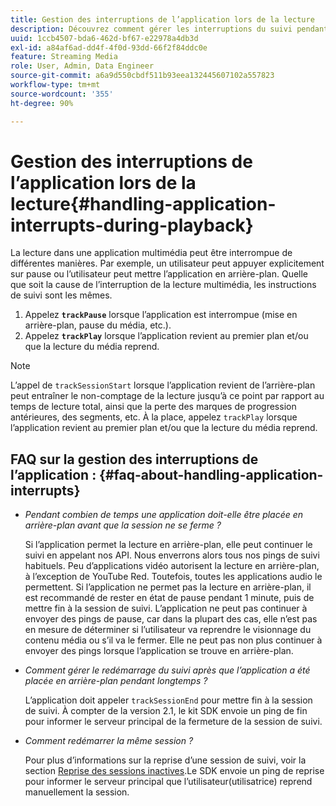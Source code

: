```yaml
---
title: Gestion des interruptions de l’application lors de la lecture
description: Découvrez comment gérer les interruptions du suivi pendant la lecture du média.
uuid: 1ccb4507-bda6-462d-bf67-e22978a4db3d
exl-id: a84af6ad-dd4f-4f0d-93dd-66f2f84ddc0e
feature: Streaming Media
role: User, Admin, Data Engineer
source-git-commit: a6a9d550cbdf511b93eea132445607102a557823
workflow-type: tm+mt
source-wordcount: '355'
ht-degree: 90%

---
```


# Gestion des interruptions de l’application lors de la lecture{#handling-application-interrupts-during-playback}

La lecture dans une application multimédia peut être interrompue de différentes manières. Par exemple, un utilisateur peut appuyer explicitement sur pause ou l’utilisateur peut mettre l’application en arrière-plan. Quelle que soit la cause de l’interruption de la lecture multimédia, les instructions de suivi sont les mêmes.

1. Appelez **`trackPause`** lorsque l’application est interrompue (mise en arrière-plan, pause du média, etc.).
1. Appelez **`trackPlay`** lorsque l’application revient au premier plan et/ou que la lecture du média reprend.

>[!NOTE]
>
>L’appel de `trackSessionStart` lorsque l’application revient de l’arrière-plan peut entraîner le non-comptage de la lecture jusqu’à ce point par rapport au temps de lecture total, ainsi que la perte des marques de progression antérieures, des segments, etc. À la place, appelez `trackPlay` lorsque l’application revient au premier plan et/ou que la lecture du média reprend.

## FAQ sur la gestion des interruptions de l’application : {#faq-about-handling-application-interrupts}

* _Pendant combien de temps une application doit-elle être placée en arrière-plan avant que la session ne se ferme ?_

  Si l’application permet la lecture en arrière-plan, elle peut continuer le suivi en appelant nos API. Nous enverrons alors tous nos pings de suivi habituels. Peu d’applications vidéo autorisent la lecture en arrière-plan, à l’exception de YouTube Red. Toutefois, toutes les applications audio le permettent. Si l’application ne permet pas la lecture en arrière-plan, il est recommandé de rester en état de pause pendant 1 minute, puis de mettre fin à la session de suivi. L’application ne peut pas continuer à envoyer des pings de pause, car dans la plupart des cas, elle n’est pas en mesure de déterminer si l’utilisateur va reprendre le visionnage du contenu média ou s’il va le fermer. Elle ne peut pas non plus continuer à envoyer des pings lorsque l’application se trouve en arrière-plan.

* _Comment gérer le redémarrage du suivi après que l’application a été placée en arrière-plan pendant longtemps ?_

  L’application doit appeler `trackSessionEnd` pour mettre fin à la session de suivi. À compter de la version 2.1, le kit SDK envoie un ping de fin pour informer le serveur principal de la fermeture de la session de suivi.

* _Comment redémarrer la même session ?_

  Pour plus d’informations sur la reprise d’une session de suivi, voir la section [Reprise des sessions inactives](resuming-inactive.md).Le SDK envoie un ping de reprise pour informer le serveur principal que l’utilisateur(utilisatrice) reprend manuellement la session.

